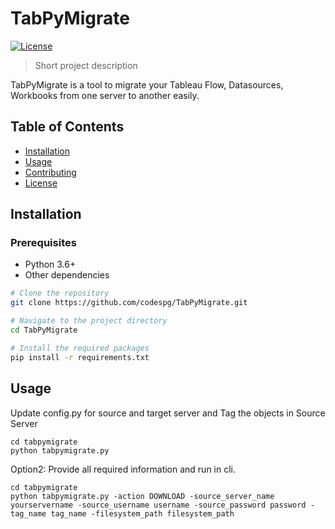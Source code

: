 # TabPyMigrate

[![License](https://img.shields.io/badge/license-MIT-blue.svg)](https://github.com/your_username/TabPyMigrate/blob/main/LICENSE)

> Short project description

TabPyMigrate is a tool to migrate your Tableau Flow, Datasources, Workbooks from one server to another easily.

## Table of Contents

- [Installation](#installation)
- [Usage](#usage)
- [Contributing](#contributing)
- [License](#license)

## Installation


### Prerequisites

- Python 3.6+
- Other dependencies

```bash
# Clone the repository
git clone https://github.com/codespg/TabPyMigrate.git

# Navigate to the project directory
cd TabPyMigrate

# Install the required packages
pip install -r requirements.txt
```

## Usage
Update config.py for source and target server and Tag the objects in Source Server
```
cd tabpymigrate
python tabpymigrate.py
```
Option2: Provide all required information and run in cli.
```
cd tabpymigrate
python tabpymigrate.py -action DOWNLOAD -source_server_name yourservername -source_username username -source_password password -tag_name tag_name -filesystem_path filesystem_path
```
